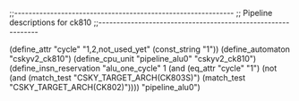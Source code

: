 ;;-------------------------------------------------------------
;; Pipeline descriptions for ck810
;;-------------------------------------------------------------

(define_attr "cycle" "1,2,not_used_yet"
    (const_string "1"))
(define_automaton "cskyv2_ck810")
(define_cpu_unit "pipeline_alu0" "cskyv2_ck810")
(define_insn_reservation "alu_one_cycle" 1
    (and (eq_attr "cycle" "1")
         (not (and (match_test "CSKY_TARGET_ARCH(CK803S)")
                   (match_test "CSKY_TARGET_ARCH(CK802)"))))
    "pipeline_alu0")
